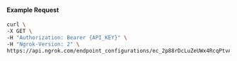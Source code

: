 <!-- Code generated for API Clients. DO NOT EDIT. -->

#### Example Request

```bash
curl \
-X GET \
-H "Authorization: Bearer {API_KEY}" \
-H "Ngrok-Version: 2" \
https://api.ngrok.com/endpoint_configurations/ec_2p88rDcLuZeUWx4RcqPtvAYwtnF/tls_termination
```
